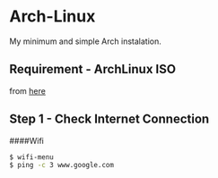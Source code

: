 # Arch-Linux
My minimum and simple Arch instalation.

## Requirement - ArchLinux ISO
from [here](https://www.archlinux.org/download/)

## Step 1 - Check Internet Connection
####Wifi
```sh
$ wifi-menu
$ ping -c 3 www.google.com
```
